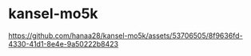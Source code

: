# kansel-mo5k

https://github.com/hanaa28/kansel-mo5k/assets/53706505/8f9636fd-4330-41d1-8e4e-9a50222b8423

